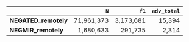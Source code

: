 |                      |        `N` |      `f1` |   `adv_total` |
|:---------------------|-----------:|----------:|--------------:|
| **NEGATED_remotely** | 71,961,373 | 3,173,681 |        15,394 |
| **NEGMIR_remotely**  |  1,680,633 |   291,735 |         2,314 |